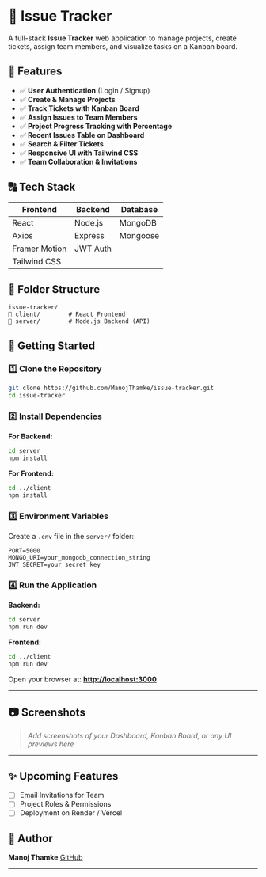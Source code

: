# 🐞 Issue Tracker

A full-stack **Issue Tracker** web application to manage projects, create tickets, assign team members, and visualize tasks on a Kanban board.

## 🌟 Features

* ✅ **User Authentication** (Login / Signup)
* ✅ **Create & Manage Projects**
* ✅ **Track Tickets with Kanban Board**
* ✅ **Assign Issues to Team Members**
* ✅ **Project Progress Tracking with Percentage**
* ✅ **Recent Issues Table on Dashboard**
* ✅ **Search & Filter Tickets**
* ✅ **Responsive UI with Tailwind CSS**
* ✅ **Team Collaboration & Invitations**

## 🔠 Tech Stack

| Frontend      | Backend  | Database |
| ------------- | -------- | -------- |
| React         | Node.js  | MongoDB  |
| Axios         | Express  | Mongoose |
| Framer Motion | JWT Auth |          |
| Tailwind CSS  |          |          |

## 📂 Folder Structure

```
issue-tracker/
🔺 client/        # React Frontend
🔺 server/        # Node.js Backend (API)
```

## 🚀 Getting Started

### 1️⃣ Clone the Repository

```bash
git clone https://github.com/ManojThamke/issue-tracker.git
cd issue-tracker
```

### 2️⃣ Install Dependencies

**For Backend:**

```bash
cd server
npm install
```

**For Frontend:**

```bash
cd ../client
npm install
```

### 3️⃣ Environment Variables

Create a `.env` file in the `server/` folder:

```
PORT=5000
MONGO_URI=your_mongodb_connection_string
JWT_SECRET=your_secret_key
```

### 4️⃣ Run the Application

**Backend:**

```bash
cd server
npm run dev
```

**Frontend:**

```bash
cd ../client
npm run dev
```

Open your browser at: **[http://localhost:3000](http://localhost:3000)**

---

## 📷 Screenshots

> *Add screenshots of your Dashboard, Kanban Board, or any UI previews here*

---

## ✨ Upcoming Features

* [ ] Email Invitations for Team
* [ ] Project Roles & Permissions
* [ ] Deployment on Render / Vercel

## 👤 Author

**Manoj Thamke**
[GitHub](https://github.com/ManojThamke)

---
